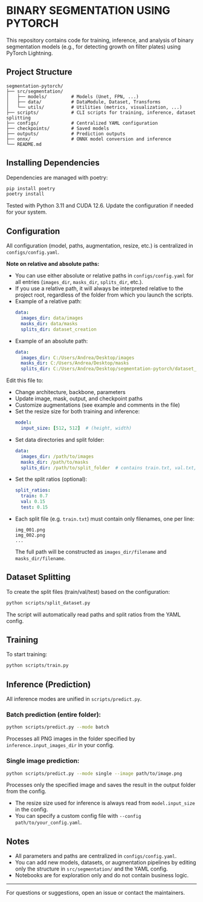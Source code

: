 # BINARY SEGMENTATION USING PYTORCH

This repository contains code for training, inference, and analysis of binary segmentation models (e.g., for detecting growth on filter plates) using PyTorch Lightning.

## Project Structure

```
segmentation-pytorch/
├── src/segmentation/
│   ├── models/         # Models (Unet, FPN, ...)
│   ├── data/           # DataModule, Dataset, Transforms
│   └── utils/          # Utilities (metrics, visualization, ...)
├── scripts/            # CLI scripts for training, inference, dataset splitting
├── configs/            # Centralized YAML configuration
├── checkpoints/        # Saved models
├── outputs/            # Prediction outputs
├── onnx/               # ONNX model conversion and inference
└── README.md
```

## Installing Dependencies

Dependencies are managed with poetry:
```bash
pip install poetry
poetry install
```
Tested with Python 3.11 and CUDA 12.6. Update the configuration if needed for your system.

## Configuration

All configuration (model, paths, augmentation, resize, etc.) is centralized in `configs/config.yaml`.

**Note on relative and absolute paths:**
- You can use either absolute or relative paths in `configs/config.yaml` for all entries (`images_dir`, `masks_dir`, `splits_dir`, etc.).
- If you use a relative path, it will always be interpreted relative to the project root, regardless of the folder from which you launch the scripts.
- Example of a relative path:
  ```yaml
  data:
    images_dir: data/images
    masks_dir: data/masks
    splits_dir: dataset_creation
  ```
- Example of an absolute path:
  ```yaml
  data:
    images_dir: C:/Users/Andrea/Desktop/images
    masks_dir: C:/Users/Andrea/Desktop/masks
    splits_dir: C:/Users/Andrea/Desktop/segmentation-pytorch/dataset_creation
  ```

Edit this file to:
- Change architecture, backbone, parameters
- Update image, mask, output, and checkpoint paths
- Customize augmentations (see example and comments in the file)
- Set the resize size for both training and inference:
  ```yaml
  model:
    input_size: [512, 512]  # (height, width)
  ```
- Set data directories and split folder:
  ```yaml
  data:
    images_dir: /path/to/images
    masks_dir: /path/to/masks
    splits_dir: /path/to/split_folder  # contains train.txt, val.txt, test.txt
  ```
- Set the split ratios (optional):
  ```yaml
  split_ratios:
    train: 0.7
    val: 0.15
    test: 0.15
  ```
- Each split file (e.g. `train.txt`) must contain only filenames, one per line:
  ```
  img_001.png
  img_002.png
  ...
  ```
  The full path will be constructed as `images_dir/filename` and `masks_dir/filename`.

## Dataset Splitting

To create the split files (train/val/test) based on the configuration:
```bash
python scripts/split_dataset.py
```
The script will automatically read paths and split ratios from the YAML config.

## Training

To start training:
```bash
python scripts/train.py
```

## Inference (Prediction)

All inference modes are unified in `scripts/predict.py`.

### Batch prediction (entire folder):
```bash
python scripts/predict.py --mode batch
```
Processes all PNG images in the folder specified by `inference.input_images_dir` in your config.

### Single image prediction:
```bash
python scripts/predict.py --mode single --image path/to/image.png
```
Processes only the specified image and saves the result in the output folder from the config.

- The resize size used for inference is always read from `model.input_size` in the config.
- You can specify a custom config file with `--config path/to/your_config.yaml`.

## Notes
- All parameters and paths are centralized in `configs/config.yaml`.
- You can add new models, datasets, or augmentation pipelines by editing only the structure in `src/segmentation/` and the YAML config.
- Notebooks are for exploration only and do not contain business logic.

---
For questions or suggestions, open an issue or contact the maintainers.
